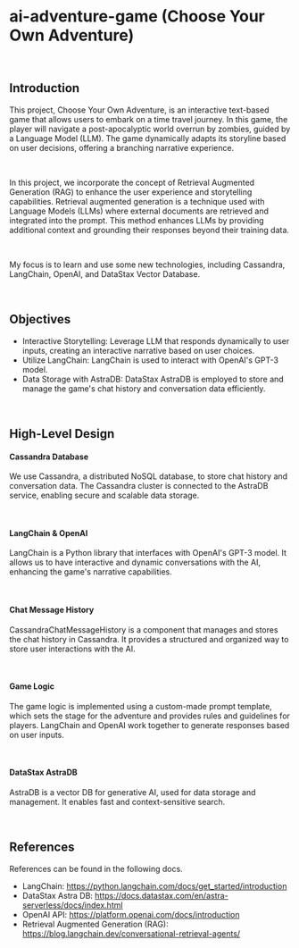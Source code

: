 # ai-adventure-game (Choose Your Own Adventure)

<br>

## Introduction
This project, Choose Your Own Adventure, is an interactive text-based game that allows users to embark on a time travel journey. 
In this game, the player will navigate a post-apocalyptic world overrun by zombies, guided by a Language Model (LLM). 
The game dynamically adapts its storyline based on user decisions, offering a branching narrative experience.

<br>

In this project, we incorporate the concept of Retrieval Augmented Generation (RAG) to enhance the user experience and storytelling capabilities. 
Retrieval augmented generation is a technique used with Language Models (LLMs) where external documents are retrieved and integrated into the prompt. 
This method enhances LLMs by providing additional context and grounding their responses beyond their training data.

<br>

My focus is to learn and use some new technologies, including Cassandra, LangChain, OpenAI, and DataStax Vector Database.

<br>

## Objectives
- Interactive Storytelling: Leverage LLM that responds dynamically to user inputs, creating an interactive narrative based on user choices.
- Utilize LangChain: LangChain is used to interact with OpenAI's GPT-3 model.
- Data Storage with AstraDB: DataStax AstraDB is employed to store and manage the game's chat history and conversation data efficiently.


<br>

## High-Level Design
#### Cassandra Database
We use Cassandra, a distributed NoSQL database, to store chat history and conversation data. 
The Cassandra cluster is connected to the AstraDB service, enabling secure and scalable data storage.

<br>

#### LangChain & OpenAI
LangChain is a Python library that interfaces with OpenAI's GPT-3 model. 
It allows us to have interactive and dynamic conversations with the AI, enhancing the game's narrative capabilities.

<br>

#### Chat Message History
CassandraChatMessageHistory is a component that manages and stores the chat history in Cassandra. 
It provides a structured and organized way to store user interactions with the AI.

<br>

#### Game Logic
The game logic is implemented using a custom-made prompt template, which sets the stage for the adventure and provides rules and guidelines for players. 
LangChain and OpenAI work together to generate responses based on user inputs.

<br>

#### DataStax AstraDB
AstraDB is a vector DB for generative AI, used for data storage and management.
It enables fast and context-sensitive search.

<br>

## References
References can be found in the following docs.
- LangChain: https://python.langchain.com/docs/get_started/introduction
- DataStax Astra DB: https://docs.datastax.com/en/astra-serverless/docs/index.html
- OpenAI API: https://platform.openai.com/docs/introduction
- Retrieval Augmented Generation (RAG): https://blog.langchain.dev/conversational-retrieval-agents/

